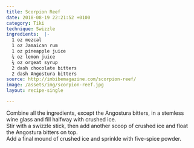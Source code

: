 ```yaml
---
title: Scorpion Reef
date: 2018-08-19 22:21:52 +0100
category: Tiki
technique: Swizzle
ingredients:  |-
  1 oz mezcal
  1 oz Jamaican rum
  1 oz pineapple juice
  ¾ oz lemon juice
  ¾ oz orgeat syrup
  2 dash chocolate bitters
  2 dash Angostura bitters
source: http://imbibemagazine.com/scorpion-reef/
image: /assets/img/scorpion-reef.jpg
layout: recipe-single

---
```

Combine all the ingredients, except the Angostura bitters, in a stemless wine glass and fill halfway with crushed ice.  
Stir with a swizzle stick, then add another scoop of crushed ice and float the Angostura bitters on top.  
Add a final mound of crushed ice and sprinkle with five-spice powder.
